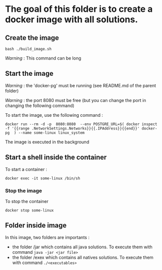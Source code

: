 
# The goal of this folder is to create a docker image with all solutions.

## Create the image 
```
bash ./build_image.sh
```

*Warning* : This command can be long

## Start the image 

*Warning* : the 'docker-pg' must be running (see README.md of the parent folder)

*Warning* : the port 8080 must be free (but you can change the port in changing the following command)

To start the image, use the following command : 
```
docker run --rm -d -p  8080:8080  --env POSTGRE_URL=$( docker inspect -f '{{range .NetworkSettings.Networks}}{{.IPAddress}}{{end}}' docker-pg  ) --name some-linux linux_system 
```
The image is executed in the background

## Start a shell inside the container

To start a container : 
```
docker exec -it some-linux /bin/sh
```

### Stop the image
To stop the container
```
docker stop some-linux
```

## Folder inside image
In this image, two folders are importants : 
 * the folder /jar which contains all java solutions. To execute them with command ``` java -jar <jar file>  ``` 
 * the folder /exex which contains all natives solutions. To execute them with command ``` ./<executables> ```
 
